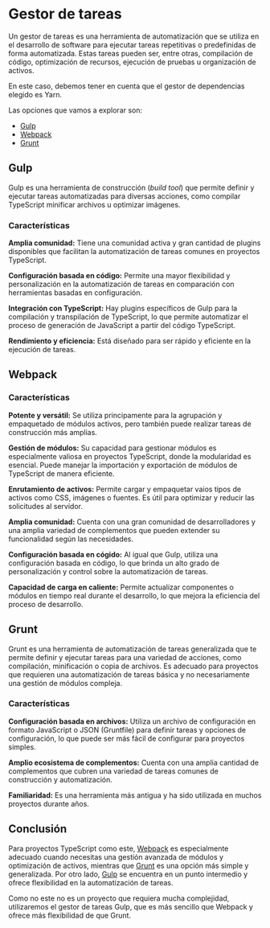 # Gestor de tareas
Un gestor de tareas es una herramienta de automatización que se utiliza en el
desarrollo de software para ejecutar tareas repetitivas o predefinidas de
forma automatizada. Estas tareas pueden ser, entre otras, compilación de
código, optimización de recursos, ejecución de pruebas u organización de
activos.

En este caso, debemos tener en cuenta que el gestor de dependencias elegido
es Yarn.

Las opciones que vamos a explorar son:
* [Gulp](#gulp)
* [Webpack](#webpack)
* [Grunt](#grunt)


## Gulp
Gulp es una herramienta de construcción (_build tool_) que permite definir y
ejecutar tareas automatizadas para diversas acciones, como compilar TypeScript
minificar archivos u optimizar imágenes.

### Características
**Amplia comunidad:** Tiene una comunidad activa y gran cantidad de plugins
disponibles que facilitan la automatización de tareas comunes en proyectos
TypeScript.

**Configuración basada en código:** Permite una mayor flexibilidad y
personalización en la automatización de tareas en comparación con herramientas
basadas en configuración.

**Integración con TypeScript:** Hay plugins específicos de Gulp para la
compilación y transpilación de TypeScript, lo que permite automatizar el
proceso de generación de JavaScript a partir del código TypeScript.

**Rendimiento y eficiencia:** Está diseñado para ser rápido y eficiente en la
ejecución de tareas.

## Webpack
### Características
**Potente y versátil:** Se utiliza principamente para la agrupación y
empaquetado de módulos activos, pero también puede realizar tareas de
construcción más amplias.

**Gestión de módulos:** Su capacidad para gestionar módulos es especialmente
valiosa en proyectos TypeScript, donde la modularidad es esencial. Puede
manejar la importación y exportación de módulos de TypeScript de manera
eficiente.

**Enrutamiento de activos:** Permite cargar y empaquetar vaios tipos de activos
como CSS, imágenes o fuentes. Es útil para optimizar y reducir las solicitudes
al servidor.

**Amplia comunidad:** Cuenta con una gran comunidad de desarrolladores y una
amplia variedad de complementos que pueden extender su funcionalidad según
las necesidades.

**Configuración basada en cógido:** Al igual que Gulp, utiliza una
configuración basada en código, lo que brinda un alto grado de personalización
y control sobre la automatización de tareas.

**Capacidad de carga en caliente:** Permite actualizar componentes o módulos en
tiempo real durante el desarrollo, lo que mejora la eficiencia del proceso de
desarrollo.

## Grunt
Grunt es una herramienta de automatización de tareas generalizada que te
permite definir y ejecutar tareas para una variedad de acciones, como
compilación, minificación o copia de archivos. Es adecuado para proyectos que
requieren una automatización de tareas básica y no necesariamente una gestión
de módulos compleja.

### Características
**Configuración basada en archivos:** Utiliza un archivo de configuración en
formato JavaScript o JSON (Gruntfile) para definir tareas y opciones de
configuración, lo que puede ser más fácil de configurar para proyectos simples.

**Amplio ecosistema de complementos:** Cuenta con una amplia cantidad de
complementos que cubren una variedad de tareas comunes de construcción y
automatización.

**Familiaridad:** Es una herramienta más antigua y ha sido utilizada en muchos
proyectos durante años.

## Conclusión
Para proyectos TypeScript como este, [Webpack](#webpack) es especialmente
adecuado cuando necesitas una gestión avanzada de módulos y optimización de
activos, mientras que [Grunt](#grunt) es una opción más simple y generalizada.
Por otro lado, [Gulp](#gulp) se encuentra en un punto intermedio y ofrece
flexibilidad en la automatización de tareas.

Como no este no es un proyecto que requiera mucha complejidad, utilizaremos
el gestor de tareas Gulp, que es más sencillo que Webpack y ofrece más
flexibilidad de que Grunt.
